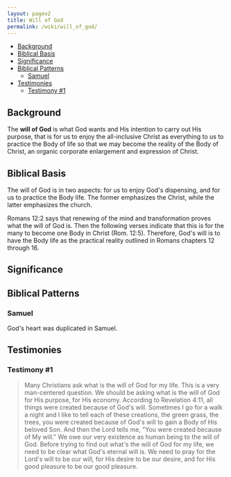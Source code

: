 ```yaml
---
layout: pagev2
title: Will of God
permalink: /wiki/will_of_god/
---
```

- [Background](#background)
- [Biblical Basis](#biblical-basis)
- [Significance](#significance)
- [Biblical Patterns](#biblical-patterns)
  - [Samuel](#samuel)
- [Testimonies](#testimonies)
  - [Testimony #1](#testimony-1)

## Background

The **will of God** is what God wants and His intention to carry out His purpose, that is for us to enjoy the all-inclusive Christ as everything to us to practice the Body of life so that we may become the reality of the Body of Christ, an organic corporate enlargement and expression of Christ.

## Biblical Basis


The will of God is in two aspects: for us to enjoy God's dispensing, and for us to practice the Body life. The former emphasizes the Christ, while the latter emphasizes the church.

Romans 12:2 says that renewing of the mind and transformation proves what the will of God is. Then the following verses indicate that this is for the many to become one Body in Christ (Rom. 12:5). Therefore, God's will is to have the Body life as the practical reality outlined in Romans chapters 12 through 16. 

## Significance

## Biblical Patterns

### Samuel

God's heart was duplicated in Samuel.

## Testimonies

### Testimony #1

> Many Christians ask what is the will of God for my life. This is a very man-centered question. We should be asking what is the will of God for His purpose, for His economy. According to Revelation 4:11, all things were created because of God's will. Sometimes I go for a walk a night and I like to tell each of these creations, the green grass, the trees, you were created because of God's will to gain a Body of His beloved Son. And then the Lord tells me, "You were created because of My will." We owe our very existence as human being to the will of God. Before trying to find out what's the will of God for my life, we need to be clear what God's eternal will is. We need to pray for the Lord's will to be our will, for His desire to be our desire, and for His good pleasure to be our good pleasure.